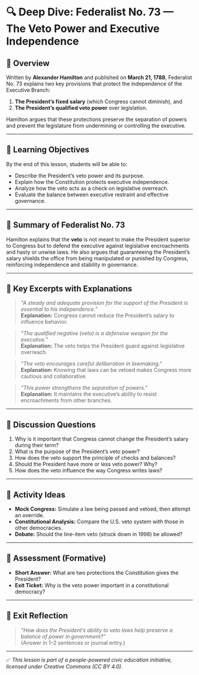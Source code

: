 # 🔍 Deep Dive: Federalist No. 73 — The Veto Power and Executive Independence

## 🧭 Overview

Written by **Alexander Hamilton** and published on **March 21, 1788**, Federalist No. 73 explains two key provisions that protect the independence of the Executive Branch:  
1. **The President’s fixed salary** (which Congress cannot diminish), and  
2. **The President’s qualified veto power** over legislation.  

Hamilton argues that these protections preserve the separation of powers and prevent the legislature from undermining or controlling the executive.

---

## 🎯 Learning Objectives

By the end of this lesson, students will be able to:  
- Describe the President’s veto power and its purpose.  
- Explain how the Constitution protects executive independence.  
- Analyze how the veto acts as a check on legislative overreach.  
- Evaluate the balance between executive restraint and effective governance.

---

## 📘 Summary of Federalist No. 73

Hamilton explains that the **veto** is not meant to make the President superior to Congress but to defend the executive against legislative encroachments and hasty or unwise laws. He also argues that guaranteeing the President’s salary shields the office from being manipulated or punished by Congress, reinforcing independence and stability in governance.

---

## 📖 Key Excerpts with Explanations

> *"A steady and adequate provision for the support of the President is essential to his independence."*  
**Explanation:** Congress cannot reduce the President’s salary to influence behavior.

> *"The qualified negative (veto) is a defensive weapon for the executive."*  
**Explanation:** The veto helps the President guard against legislative overreach.

> *"The veto encourages careful deliberation in lawmaking."*  
**Explanation:** Knowing that laws can be vetoed makes Congress more cautious and collaborative.

> *"This power strengthens the separation of powers."*  
**Explanation:** It maintains the executive’s ability to resist encroachments from other branches.

---

## 💬 Discussion Questions

1. Why is it important that Congress cannot change the President’s salary during their term?  
2. What is the purpose of the President’s veto power?  
3. How does the veto support the principle of checks and balances?  
4. Should the President have more or less veto power? Why?  
5. How does the veto influence the way Congress writes laws?

---

## 🧪 Activity Ideas

- **Mock Congress:** Simulate a law being passed and vetoed, then attempt an override.  
- **Constitutional Analysis:** Compare the U.S. veto system with those in other democracies.  
- **Debate:** Should the line-item veto (struck down in 1998) be allowed?

---

## 📎 Assessment (Formative)

- **Short Answer:** What are two protections the Constitution gives the President?  
- **Exit Ticket:** Why is the veto power important in a constitutional democracy?

---

## 🏁 Exit Reflection

> *“How does the President’s ability to veto laws help preserve a balance of power in government?”*  
(Answer in 1–2 sentences or journal entry.)

---

✅ *This lesson is part of a people-powered civic education initiative, licensed under Creative Commons (CC BY 4.0).*
